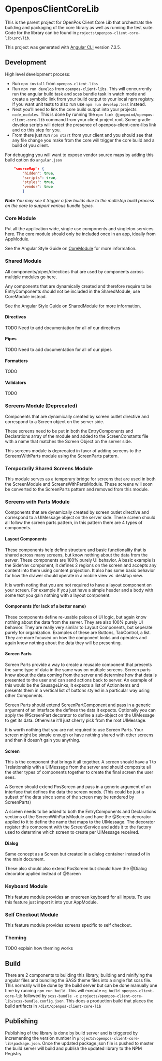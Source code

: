 # OpenposClientCoreLib

This is the parent project for OpenPos Client Core Lib that orchestrats the building and packaging of the core library as well as running the test suite.
Code for the library can be found in `projects\openpos-client-core-lib\src\lib`.

This project was generated with [Angular CLI](https://github.com/angular/angular-cli) version 7.3.5.

## Development

High level development process:

* Run `npm install` from `openpos-client-libs`
* Run `npm run develop` from `openpos-client-libs`. This will concurrently run the angular build task and scss bundle task in watch mode and create a symbolic link from your build output to your local npm registry. If you want unit tests to also run use `npm run develop:test` instead.
* Next you'll need to link the core build output into your projects `node_modules`. This is done by running the `npm link @jumpmind/openpos-client-core-lib` command from your client project root. Some gradle develop scripts will detect the presence of openpos-client-core-libs link and do this step for you.
* From there just run `npm start` from your client and you should see that any file change you make from the core will trigger the core build and a build of you client.

For debugging you will want to expose vendor source maps by adding this build option do `angular.json`

```json
    "sourceMap": {
        "hidden": true,
        "scripts": true,
        "styles": true,
        "vendor": true
        }
```

_**Note** You may see it trigger a few builds due to the multistep build process on the core to support various bundle types._

### Core Module

Put all the application wide, single use components and singleton services here. The core module should only be included once in an app, ideally from AppModule.

See the Angular Style Guide on [CoreModule](https://angular.io/guide/styleguide#core-feature-module) for more information.

### Shared Module

All components/pipes/directices that are used by components across multiple modules go here.

Any components that are dynamically created and therefore require to be EntryComponents should not be included in the SharedModule, use CoreModule instead.

See the Angular Style Guide on [SharedModule](https://angular.io/guide/styleguide#shared-feature-module) for more information.

#### Directives

TODO Need to add documentation for all of our directives

#### Pipes

TODO Need to add documentation for all of our pipes

#### Formatters

TODO

#### Validators

TODO

### Screens Module (Deprecated)

Components that are dynamically created by screen outlet directive and correspond to a Screen object on the server side.

These screens need to be put in both the EntryComponents and Declarations array of the module and added to the ScreenConstants file with a name that matches the Screen Object on the server side.

This screens module is deprecated in favor of adding screens to the ScreensWithParts module using the ScreenParts pattern.

### Temporarily Shared Screens Module

This module serves as a temporary bridge for screens that are used in both the ScreenModule and ScreensWithPartsModule. These screens will soon be converted to the ScreenParts pattern and removed from this module.

### Screens with Parts Module

Components that are dynamically created by screen outlet directive and correspond to a UIMessage object on the server side.
These screen should all follow the screen parts pattern, in this pattern there are 4 types of components.

#### Layout Components

These components help define structure and basic functionality that is shared across many screens, but know nothing about the data from the server. These components are 100% purely UI behavior. A basic example is the SideNav component, it defines 2 regions on the screen and accepts any content into them using content projection. It also has some basic behavior for how the drawer should operate in a mobile view vs. desktop view.

It is worth noting that you are not required to have a layout component on your screen. For example if you just have a simple header and a body with some text you gain nothing with a layout component.

#### Components (for lack of a better name)

These components define re-usable peices of UI logic, but again know nothing about the data from the server. They are also 100% purely UI behavior. They are really very similar to Layout Components, but seperate purely for organization. Examples of these are Buttons, TabControl, a list. They are more focused on how the component looks and operates and again know nothing about the data they will be presenting.

#### Screen Parts

Screen Parts provide a way to create a reusable component that presents the same type of data in the same way on multiple screens. Screen parts know about the data coming from the server and determine how that data is presented to the user and can send actions back to server. An example of this would be the SausageLinks, it expects a list of ActionItems and presents them in a vertical list of buttons styled in a particular way using other Components.

Screen Parts should extend ScreenPartComponent and pass in a generic argument of an interface the defines the data it expects. Optionally you can apply the @ScreenPart decorator to define a sub-object on the UIMessage to get its data. Otherwise it'll just cherry pick from the root UIMessage.

It is worth nothing that you are not required to use Screen Parts. Your screen might be simple enough or have nothing shared with other screens and then it doesn't gain you anything.

#### Screen

This is the component that brings it all together. A screen should have a 1 to 1 relationship with a UIMessage from the server and should composite all the other types of components together to create the final screen the user sees.

A Screen should extend PosScreen and pass in a generic argument of an interface that defines the data the screen needs. (This could be just a subset of the data since some of the screen may be rendered by ScreenParts)

A screen needs to be added to both the EntryComponents and Declarations sections of the ScreenWithPartsModule and have the @Screen decorator applied to it to define the name that maps to the UIMessage. The decorator register this component with the ScreenService and adds it to the factory used to determine which screen to create per UIMessage received.

#### Dialog

Same concept as a Screen but created in a dialog container instead of in the main document.

These also should also extend PosScreen but should have the @Dialog decorator applied instead of @Screen

### Keyboard Module

This feature module provides an onscreen keyboard for all inputs. To use this feature just import it into your AppModule.

### Self Checkout Module

This feature module provides screens specific to self checkout.

### Theming

TODO explain how theming works

## Build

There are 2 components to building this library, building and minifying the angular files and bundling the SASS theme files into a single flat scss file. This normally will be done by the build server but can be done manually one time by running `npm run build`. This will execute `ng build openpos-client-core-lib` followed by `scss-bundle -c projects/openpos-client-core-lib/scss-bundle.config.json`. This does a production build that places the build artifacts in `/dist/openpos-client-core-lib`

## Publishing

Publishing of the library is done by build server and is triggered by incrementing the version number in `projects\openpos-client-core-lib\package.json`. Once the updated package.json file is pushed to master the build server will build and publish the updated library to the NPM Registry.

